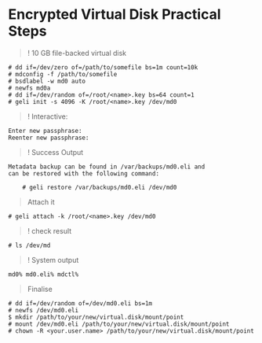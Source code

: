 
# Encrypted Virtual Disk Practical Steps

> ! 10 GB file-backed virtual disk

```
# dd if=/dev/zero of=/path/to/somefile bs=1m count=10k
# mdconfig -f /path/to/somefile
# bsdlabel -w md0 auto
# newfs md0a
# dd if=/dev/random of=/root/<name>.key bs=64 count=1
# geli init -s 4096 -K /root/<name>.key /dev/md0
```

> ! Interactive:

```
Enter new passphrase: 
Reenter new passphrase: 
```

> ! Success Output

```
Metadata backup can be found in /var/backups/md0.eli and
can be restored with the following command:

	# geli restore /var/backups/md0.eli /dev/md0
```

> Attach it

```
# geli attach -k /root/<name>.key /dev/md0
```

> ! check result

```
# ls /dev/md
```

>! System output 

```
md0% md0.eli% mdctl%
```

> Finalise

```
# dd if=/dev/random of=/dev/md0.eli bs=1m
# newfs /dev/md0.eli 
$ mkdir /path/to/your/new/virtual.disk/mount/point
# mount /dev/md0.eli /path/to/your/new/virtual.disk/mount/point
# chown -R <your.user.name> /path/to/your/new/virtual.disk/mount/point
```

